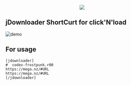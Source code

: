 
<p align="center">
  <img src="https://i.imgur.com/tsIZIdc.png"/>
</p>


## jDownloader ShortCurt for click'N'load

![demo](https://i.imgur.com/K6MGtSp.png)


## For usage

```
[jdownloader]
#  codex-frostpunk.r00
https://mega.nz/#URL
https://mega.nz/#URL
[/jdownloader]
```